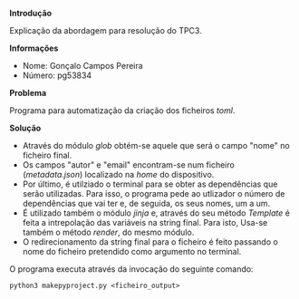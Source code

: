 
**Introdução**

Explicação da abordagem para resolução do TPC3.

**Informações**
* Nome: Gonçalo Campos Pereira
* Número: pg53834

**Problema**

Programa para automatização da criação dos ficheiros *toml*.

**Solução**
* Através do módulo *glob* obtém-se aquele que será o campo "nome" no ficheiro final.
* Os campos "autor" e "email" encontram-se num ficheiro (*metadata.json*) localizado na *home* do dispositivo.
* Por último, é utilziado o terminal para se obter as dependências que serão utilizadas. Para isso, o programa pede ao utlizador o número de dependências que vai ter e, de seguida, os seus nomes, um a um.
* É utilizado também o módulo *jinja* e, através do seu método *Template* é feita a intrepolação das variáveis na string final. Para isto, Usa-se também o método *render*, do mesmo módulo.
* O redirecionamento da string final para o ficheiro é feito passando o nome do ficheiro pretendido como argumento no terminal.

O programa executa através da invocação do seguinte comando:
    
    python3 makepyproject.py <ficheiro_output>
